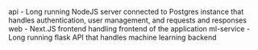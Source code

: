 api - Long running NodeJS server connected to Postgres instance that handles authentication, user management, and requests and responses
web - Next.JS frontend handling frontend of the application
ml-service - Long running flask API that handles machine learning backend
